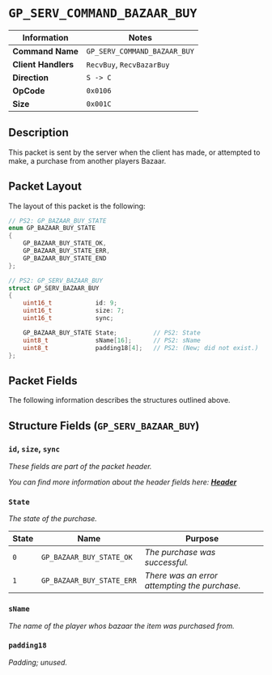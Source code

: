 # `GP_SERV_COMMAND_BAZAAR_BUY`

| Information               | Notes |
|---                        |---    |
| **Command Name**          | `GP_SERV_COMMAND_BAZAAR_BUY` |
| **Client Handlers**       | `RecvBuy`, `RecvBazarBuy` |
| **Direction**             | `S -> C` |
| **OpCode**                | `0x0106` |
| **Size**                  | `0x001C` |

## Description

This packet is sent by the server when the client has made, or attempted to make, a purchase from another players Bazaar.

## Packet Layout

The layout of this packet is the following:

```cpp
// PS2: GP_BAZAAR_BUY_STATE
enum GP_BAZAAR_BUY_STATE
{
    GP_BAZAAR_BUY_STATE_OK,
    GP_BAZAAR_BUY_STATE_ERR,
    GP_BAZAAR_BUY_STATE_END
};

// PS2: GP_SERV_BAZAAR_BUY
struct GP_SERV_BAZAAR_BUY
{
    uint16_t            id: 9;
    uint16_t            size: 7;
    uint16_t            sync;

    GP_BAZAAR_BUY_STATE State;          // PS2: State
    uint8_t             sName[16];      // PS2: sName
    uint8_t             padding18[4];   // PS2: (New; did not exist.)
};
```

## Packet Fields

The following information describes the structures outlined above.

## Structure Fields (`GP_SERV_BAZAAR_BUY`)

### `id`, `size`, `sync`

_These fields are part of the packet header._

_You can find more information about the header fields here: [**Header**](/world/HEADER.md)_

### `State`

_The state of the purchase._

| State | Name | Purpose |
| --- | --- | --- |
| `0` | `GP_BAZAAR_BUY_STATE_OK`    | _The purchase was successful._ |
| `1` | `GP_BAZAAR_BUY_STATE_ERR`   | _There was an error attempting the purchase._ |

### `sName`

_The name of the player whos bazaar the item was purchased from._

### `padding18`

_Padding; unused._
